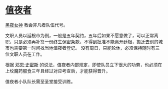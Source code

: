 # [值夜者](../团体/值夜者.md)

[黑夜女神](../神明/黑夜女神.md) 教会非凡者队伍代号。

文职人员以廷根市为例，一般是五年契约，五年后如果不愿意做了，可以正常离职，只是必须再补签一份终生保密条款，不得到批准不能离开廷根，搬迁去别的城市也需要第一时间找当地值夜者登记。
没有周日，只能轮休，必须保持随时有三位文职人员在工作。

根据 [邓恩·史密斯](../人物/邓恩·史密斯.md) 的说法，值夜者内部规定，即使队员立下很大的功劳，也必须在上坟魔药服食三年且经过对应考查后，才能获得晋升。

值夜者小队队长需至圣堂接受训练。
